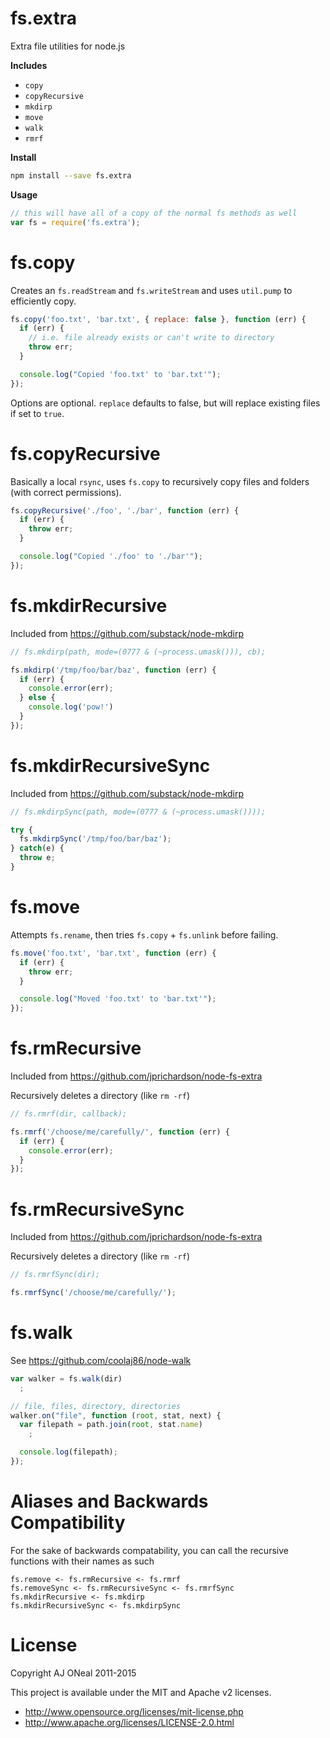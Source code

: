 fs.extra
===

Extra file utilities for node.js

**Includes**

* `copy`
* `copyRecursive`
* `mkdirp`
* `move`
* `walk`
* `rmrf`

**Install**

``` bash
npm install --save fs.extra
````

**Usage**

```javascript
// this will have all of a copy of the normal fs methods as well
var fs = require('fs.extra');
```

fs.copy
===

Creates an `fs.readStream` and `fs.writeStream` and uses `util.pump` to efficiently copy.

```javascript
fs.copy('foo.txt', 'bar.txt', { replace: false }, function (err) {
  if (err) {
    // i.e. file already exists or can't write to directory
    throw err;
  }

  console.log("Copied 'foo.txt' to 'bar.txt'");
});
```

Options are optional. `replace` defaults to false, but will replace existing files if set to `true`.

fs.copyRecursive
===

Basically a local `rsync`, uses `fs.copy` to recursively copy files and folders (with correct permissions).

```javascript
fs.copyRecursive('./foo', './bar', function (err) {
  if (err) {
    throw err;
  }

  console.log("Copied './foo' to './bar'");
});
```

fs.mkdirRecursive
===

Included from <https://github.com/substack/node-mkdirp>

```javascript
// fs.mkdirp(path, mode=(0777 & (~process.umask())), cb);

fs.mkdirp('/tmp/foo/bar/baz', function (err) {
  if (err) {
    console.error(err);
  } else {
    console.log('pow!')
  }
});
```

fs.mkdirRecursiveSync
===

Included from <https://github.com/substack/node-mkdirp>

```javascript
// fs.mkdirpSync(path, mode=(0777 & (~process.umask())));

try {
  fs.mkdirpSync('/tmp/foo/bar/baz');
} catch(e) {
  throw e;
}
```

fs.move
===

Attempts `fs.rename`, then tries `fs.copy` + `fs.unlink` before failing.

```javascript
fs.move('foo.txt', 'bar.txt', function (err) {
  if (err) {
    throw err;
  }

  console.log("Moved 'foo.txt' to 'bar.txt'");
});
```

fs.rmRecursive
===

Included from <https://github.com/jprichardson/node-fs-extra>

Recursively deletes a directory (like `rm -rf`)

```javascript
// fs.rmrf(dir, callback);

fs.rmrf('/choose/me/carefully/', function (err) {
  if (err) {
    console.error(err);
  }
});
```

fs.rmRecursiveSync
===

Included from <https://github.com/jprichardson/node-fs-extra>

Recursively deletes a directory (like `rm -rf`)

```javascript
// fs.rmrfSync(dir);

fs.rmrfSync('/choose/me/carefully/');
```

fs.walk
===

See <https://github.com/coolaj86/node-walk>

```javascript
var walker = fs.walk(dir)
  ;

// file, files, directory, directories
walker.on("file", function (root, stat, next) {
  var filepath = path.join(root, stat.name)
    ;

  console.log(filepath);
});
```

Aliases and Backwards Compatibility
===

For the sake of backwards compatability, you can call the recursive functions with their names as such

    fs.remove <- fs.rmRecursive <- fs.rmrf
    fs.removeSync <- fs.rmRecursiveSync <- fs.rmrfSync
    fs.mkdirRecursive <- fs.mkdirp
    fs.mkdirRecursiveSync <- fs.mkdirpSync

License
===

Copyright AJ ONeal 2011-2015

This project is available under the MIT and Apache v2 licenses.

  * http://www.opensource.org/licenses/mit-license.php
  * http://www.apache.org/licenses/LICENSE-2.0.html
